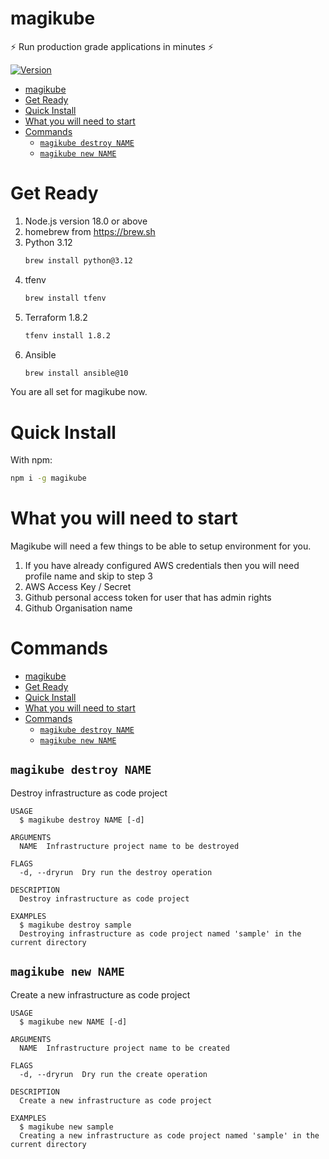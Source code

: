 magikube
=================

⚡️ Run production grade applications in minutes ⚡️


[![Version](https://img.shields.io/npm/v/magikube.svg)](https://npmjs.org/package/magikube)


<!-- toc -->
- [magikube](#magikube)
- [Get Ready](#get-ready)
- [Quick Install](#quick-install)
- [What you will need to start](#what-you-will-need-to-start)
- [Commands](#commands)
  - [`magikube destroy NAME`](#magikube-destroy-name)
  - [`magikube new NAME`](#magikube-new-name)
<!-- tocstop -->
# Get Ready
<!-- getready -->
1. Node.js version 18.0 or above
2. homebrew from https://brew.sh
3. Python 3.12
   ```bash
   brew install python@3.12
   ```
4. tfenv
   ```bash 
   brew install tfenv
   ```
5. Terraform 1.8.2
   ```bash 
   tfenv install 1.8.2
   ```
6. Ansible
   ```bash
   brew install ansible@10
   ```
You are all set for magikube now.
<!-- getreadystop -->
<!-- quickinstall -->
# Quick Install
With npm:
```bash
npm i -g magikube
```
<!-- quickinstallstop -->

<!-- needs -->
# What you will need to start
Magikube will need a few things to be able to setup environment for you.

1. If you have already configured AWS credentials then you will need profile name and skip to step 3
2. AWS Access Key / Secret
3. Github personal access token for user that has admin rights
4. Github Organisation name
<!-- needsstop -->

# Commands
<!-- commands -->
- [magikube](#magikube)
- [Get Ready](#get-ready)
- [Quick Install](#quick-install)
- [What you will need to start](#what-you-will-need-to-start)
- [Commands](#commands)
  - [`magikube destroy NAME`](#magikube-destroy-name)
  - [`magikube new NAME`](#magikube-new-name)

## `magikube destroy NAME`

Destroy infrastructure as code project

```
USAGE
  $ magikube destroy NAME [-d]

ARGUMENTS
  NAME  Infrastructure project name to be destroyed

FLAGS
  -d, --dryrun  Dry run the destroy operation

DESCRIPTION
  Destroy infrastructure as code project

EXAMPLES
  $ magikube destroy sample 
  Destroying infrastructure as code project named 'sample' in the current directory
```

## `magikube new NAME`

Create a new infrastructure as code project

```
USAGE
  $ magikube new NAME [-d]

ARGUMENTS
  NAME  Infrastructure project name to be created

FLAGS
  -d, --dryrun  Dry run the create operation

DESCRIPTION
  Create a new infrastructure as code project

EXAMPLES
  $ magikube new sample 
  Creating a new infrastructure as code project named 'sample' in the current directory
```
<!-- commandsstop -->
